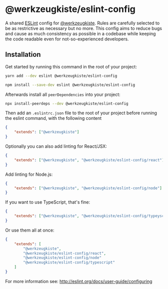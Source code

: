# @werkzeugkiste/eslint-config

A shared [ESLint](https://eslint.org) config for [@werkzeugkiste](https://www.github.com/werkzeugkiste). Rules are carefully selected to be as restrictive as necessary but no more. This config aims to reduce bugs and cause as much consistency as possible in a codebase while keeping the code readable even for not-so-experienced developers.

## Installation

Get started by running this command in the root of your project:

```sh
yarn add --dev eslint @werkzeugkiste/eslint-config
```

```sh
npm install --save-dev eslint @werkzeugkiste/eslint-config
```

Afterwards install all `peerDependencies` into your project:

```sh
npx install-peerdeps --dev @werkzeugkiste/eslint-config
```

<!--
why is that necessary?
https://github.com/eslint/eslint/issues/2518
https://github.com/eslint/eslint/issues/3458#issuecomment-133071869
-->

Then add an `.eslintrc.json` file to the root of your project before running the eslint command, with the following content

```json
{
    "extends": ["@werkzeugkiste"]
}
```

Optionally you can also add linting for React/JSX:

```json
{
    "extends": ["@werkzeugkiste", "@werkzeugkiste/eslint-config/react"]
}
```

Add linting for Node.js:

```json
{
    "extends": ["@werkzeugkiste", "@werkzeugkiste/eslint-config/node"]
}
```

If you want to use TypeScript, that's fine:

```json
{
    "extends": ["@werkzeugkiste", "@werkzeugkiste/eslint-config/typeyscript"]
}
```

Or use them all at once:

```json
{
    "extends": [
        "@werkzeugkiste",
        "@werkzeugkiste/eslint-config/react",
        "@werkzeugkiste/eslint-config/node"
        "@werkzeugkiste/eslint-config/typescript"
    ]
}
```

For more information see: http://eslint.org/docs/user-guide/configuring
